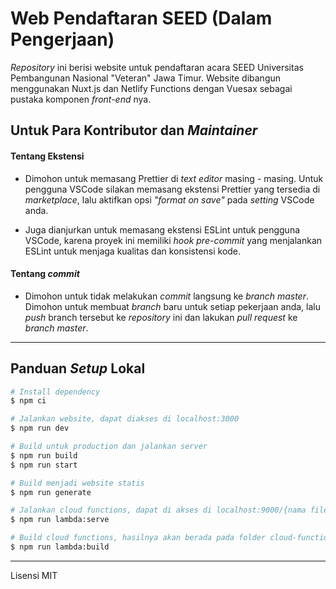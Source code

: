 # Web Pendaftaran SEED (Dalam Pengerjaan)

_Repository_ ini berisi website untuk pendaftaran acara SEED Universitas Pembangunan Nasional "Veteran" Jawa Timur. Website dibangun menggunakan Nuxt.js dan Netlify Functions dengan Vuesax sebagai pustaka komponen _front-end_ nya.

## Untuk Para Kontributor dan _Maintainer_

#### Tentang Ekstensi

- Dimohon untuk memasang Prettier di _text editor_ masing - masing. Untuk pengguna VSCode silakan memasang ekstensi Prettier yang tersedia di _marketplace_, lalu aktifkan opsi _"format on save"_ pada _setting_ VSCode anda.

- Juga dianjurkan untuk memasang ekstensi ESLint untuk pengguna VSCode, karena proyek ini memiliki _hook pre-commit_ yang menjalankan ESLint untuk menjaga kualitas dan konsistensi kode.

#### Tentang _commit_

- Dimohon untuk tidak melakukan _commit_ langsung ke _branch master_. Dimohon untuk membuat _branch_ baru untuk setiap pekerjaan anda, lalu _push_ branch tersebut ke _repository_ ini dan lakukan _pull request_ ke _branch master_.

---

## Panduan _Setup_ Lokal

```bash
# Install dependency
$ npm ci

# Jalankan website, dapat diakses di localhost:3000
$ npm run dev

# Build untuk production dan jalankan server
$ npm run build
$ npm run start

# Build menjadi website statis
$ npm run generate

# Jalankan cloud functions, dapat di akses di localhost:9000/{nama file fungsi}
$ npm run lambda:serve

# Build cloud functions, hasilnya akan berada pada folder cloud-functions
$ npm run lambda:build
```

****
Lisensi MIT

